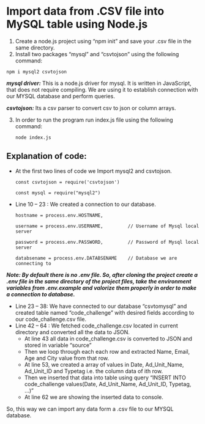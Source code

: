 # Import data from .CSV file into MySQL table using Node.js
1. Create a node.js project using “npm init” and save your .csv file in the same directory. 
2. Install two packages “mysql” and “csvtojson” using the following command:

`npm i mysql2 csvtojson`

__*mysql driver:*__ This is a node.js driver for mysql. It is written in JavaScript, that does not require compiling. We are using it to establish connection with our MYSQL database and perform queries.

__*csvtojson:*__ Its a csv parser to convert csv to json or column arrays.

3. In order to run the program run index.js file using the following command:

    `node index.js`
## Explanation of code:
* At the first two lines of code we Import  mysql2 and csvtojson.

  `const csvtojson = require('csvtojson')`

  `const mysql = require("mysql2")`

* Line 10 – 23 : We created a connection to our database.

  `hostname = process.env.HOSTNAME,` 

  `username = process.env.USERNAME,         // Username of Mysql local server`

  `password = process.env.PASSWORD,         // Password of Mysql local server`

  `databsename = process.env.DATABSENAME    // Database we are connecting to`

__*Note: By default there is no .env file. So, after cloning the project create a .env file in the same directory of the project files, take the environment variables from .env.example and valorize them properly in order to make a connection to database.*__

* Line 23 – 38: We have connected to our database “csvtomysql” and created table named “code_challenge” with desired fields according to our code_challenge.csv file.
* Line 42 – 64 : We fetched code_challenge.csv located in current directory and converted all the data to JSON.
  * At line 43 all data in code_challenge.csv is converted to JSON and stored in variable “source”
  * Then we loop through each each row and extracted Name, Email, Age and City value from that row.
   * At line 53, we created a array of values in Date, Ad_Unit_Name, Ad_Unit_ID and Typetag i.e. the column data of ith row.
   * Then we inserted that data into table using  query “INSERT INTO code_challenge values(Date, Ad_Unit_Name, Ad_Unit_ID, Typetag, ...)”
   * At line 62 we are showing the inserted data to console. 

So, this way we can import any data form a .csv file to our MYSQL database.
